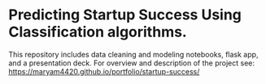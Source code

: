 # Predicting Startup Success Using Classification algorithms.

This repository includes data cleaning and modeling notebooks, flask app, and a presentation deck. For overview and description of the project see: https://maryam4420.github.io/portfolio/startup-success/
